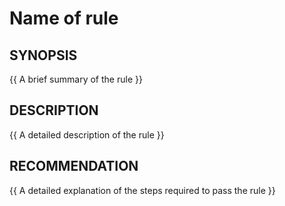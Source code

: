 # Name of rule

## SYNOPSIS

{{ A brief summary of the rule }}

## DESCRIPTION

{{ A detailed description of the rule }}

## RECOMMENDATION

{{ A detailed explanation of the steps required to pass the rule }}
